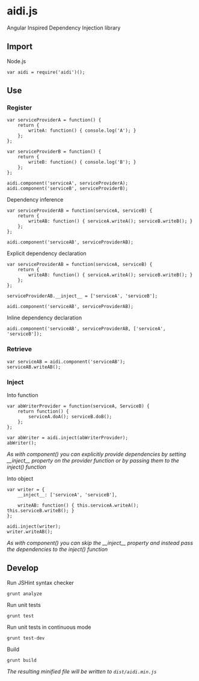 # aidi.js
Angular Inspired Dependency Injection library

## Import

Node.js

    var aidi = require('aidi')();

## Use    
### Register

    var serviceProviderA = function() {
        return {
            writeA: function() { console.log('A'); }
        };
    };

    var serviceProviderB = function() {
        return {
            writeB: function() { console.log('B'); }
        };
    };

    aidi.component('serviceA', serviceProviderA);
    aidi.component('serviceB', serviceProviderB);

Dependency inference

    var serviceProviderAB = function(serviceA, serviceB) {
        return {
            writeAB: function() { serviceA.writeA(); serviceB.writeB(); }
        };
    };

    aidi.component('serviceAB', serviceProviderAB);

Explicit dependency declaration

    var serviceProviderAB = function(serviceA, serviceB) {
        return {
            writeAB: function() { serviceA.writeA(); serviceB.writeB(); }
        };
    };

    serviceProviderAB.__inject__ = ['serviceA', 'serviceB'];

    aidi.component('serviceAB', serviceProviderAB);

Inline dependency declaration

    aidi.component('serviceAB', serviceProviderAB, ['serviceA', 'serviceB']);

### Retrieve

    var serviceAB = aidi.component('serviceAB');
    serviceAB.writeAB();

### Inject

Into function

    var abWriterProvider = function(serviceA, ServiceB) {
        return function() {
            serviceA.doA(); serviceB.doB();
        };
    };

    var abWriter = aidi.inject(abWriterProvider);
    abWriter();

*As with component() you can explicitly provide dependencies by setting \_\_inject\_\_
property on the provider function or by passing them to the inject() function*

Into object

    var writer = {        
        __inject__: ['serviceA', 'serviceB'],

        writeAB: function() { this.serviceA.writeA(); this.serviceB.writeB(); }        
    };

    aidi.inject(writer);
    writer.writeAB();

*As with component() you can skip the \_\_inject\_\_ property and instead pass the
dependencies to the inject() function*

## Develop

Run JSHint syntax checker

    grunt analyze

Run unit tests

    grunt test

Run unit tests in continuous mode

    grunt test-dev

Build

    grunt build

*The resulting minified file will be written to `dist/aidi.min.js`*
